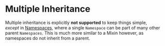 # Multiple Inheritance

Multiple inheritance is explicitly **not supported** to keep things simple, _except_ in [Namespaces](https://github.com/long-banana/raindrops-docs/blob/main/concepts/broken-reference/README.md), where a single `Namespace` can be part of many other parent `Namespaces`. This is much more similar to a Mixin however, as namespaces do not inherit from a parent.
